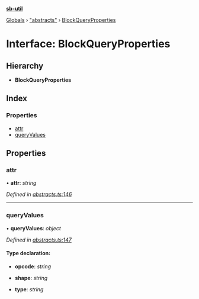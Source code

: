 **[sb-util](../README.md)**

[Globals](../globals.md) › ["abstracts"](../modules/_abstracts_.md) › [BlockQueryProperties](_abstracts_.blockqueryproperties.md)

# Interface: BlockQueryProperties

## Hierarchy

* **BlockQueryProperties**

## Index

### Properties

* [attr](_abstracts_.blockqueryproperties.md#attr)
* [queryValues](_abstracts_.blockqueryproperties.md#queryvalues)

## Properties

###  attr

• **attr**: *string*

*Defined in [abstracts.ts:146](https://github.com/bocoup/sb-util/blob/565edc9/src/abstracts.ts#L146)*

___

###  queryValues

• **queryValues**: *object*

*Defined in [abstracts.ts:147](https://github.com/bocoup/sb-util/blob/565edc9/src/abstracts.ts#L147)*

#### Type declaration:

* **opcode**: *string*

* **shape**: *string*

* **type**: *string*